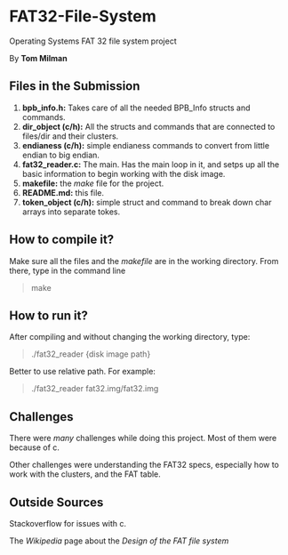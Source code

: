 # FAT32-File-System
Operating Systems FAT 32 file system project

By **Tom Milman**

## Files in the Submission
1. **bpb_info.h:** Takes care of all the needed BPB_Info structs and commands.
2. **dir_object (c/h):** All the structs and commands that are connected to files/dir and their clusters. 
3. **endianess (c/h):** simple endianess commands to convert from little endian to big endian.
4. **fat32_reader.c:** The main. Has the main loop in it, and setps up all the basic information to begin working with the disk image. 
5. **makefile:** the *make* file for the project.
6. **README.md:** this file.
7. **token_object (c/h):** simple struct and command to break down char arrays into separate tokes.

## How to compile it?
Make sure all the files and the *makefile* are in the working directory. From there, type in the command line
> make

## How to run it?
After compiling and without changing the working directory, type:
> ./fat32_reader {disk image path}

Better to use relative path. For example: 
> ./fat32_reader fat32.img/fat32.img

## Challenges
There were *many* challenges while doing this project. Most of them were because of c. 

Other challenges were understanding the FAT32 specs, especially how to work with the clusters, and the FAT table.

## Outside Sources
Stackoverflow for issues with c.

The *Wikipedia* page about the *Design of the FAT file system*
